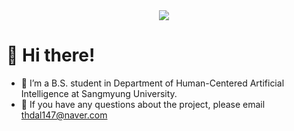 <div align="center">
  <img src = "https://github.com/ssongm2/ssongm2/assets/157574142/e7b0e88e-66bf-48a1-a5ab-a733ce056b0a" />
</div>

# 👋 Hi there!

- 🌱 I’m a B.S. student in Department of Human-Centered Artificial Intelligence at Sangmyung University.
- 📧 If you have any questions about the project, please email thdal147@naver.com
